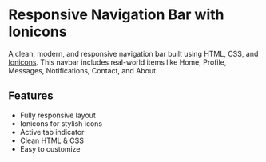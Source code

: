# Responsive Navigation Bar with Ionicons

A clean, modern, and responsive navigation bar built using HTML, CSS, and [Ionicons](https://ionic.io/ionicons). This navbar includes real-world items like Home, Profile, Messages, Notifications, Contact, and About.

## Features

- Fully responsive layout
- Ionicons for stylish icons
- Active tab indicator
- Clean HTML & CSS
- Easy to customize
